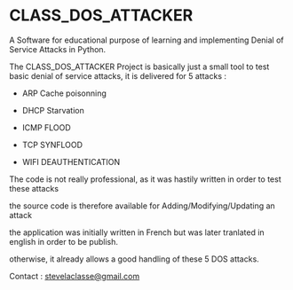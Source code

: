 # CLASS_DOS_ATTACKER
A Software for educational purpose of learning and implementing Denial of Service Attacks in Python.

The CLASS_DOS_ATTACKER Project is basically just a small tool to test basic denial of service attacks, it is delivered for 5 attacks :

  -  ARP Cache poisonning

   - DHCP Starvation

  -  ICMP FLOOD

  -  TCP SYNFLOOD

  -  WIFI DEAUTHENTICATION

The code is not really professional, as it was hastily written in order to test these attacks

the source code is therefore available for Adding/Modifying/Updating an attack

the application was initially written in French but was later tranlated in english in order to be publish.

otherwise, it already allows a good handling of these 5 DOS attacks.

Contact : stevelaclasse@gmail.com
